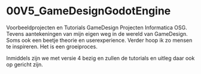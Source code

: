 # 00V5_GameDesignGodotEngine
Voorbeeldprojecten en Tutorials GameDesign Projecten Informatica OSG. Tevens aantekeningen van mijn eigen weg in de wereld van GameDesign. Soms ook een beetje theorie en userexperience.
Verder hoop ik zo mensen te inspireren. Het is een groeiproces.

Inmiddels zijn we met versie 4 bezig en zullen de tutorials en uitleg daar ook op gericht zijn.
